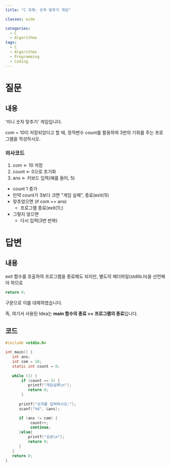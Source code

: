 ```yaml
---
title: "C 과제: 숫자 맞추기 게임"

classes: wide

categories:
  - C
  - Algorithms
tags:
  - C
  - Algorithms
  - Programming
  - Coding
---
```


# 질문

## 내용

'미니 숫자 맞추기' 게임입니다.

com = 10이 저장되었다고 할 때, 정적변수 count를 활용하여 3번의 기회를 주는 프로그램을 작성하시오.

### 의사코드

1. com <- 10 저장
2. count <- 0으로 초기화
3. ans <- 키보드 입력(예를 들어, 5)
+ count 1 증가
+ 만약 count가 3보다 크면 "게임 실패", 종료(exit(1))
+ 맞추었으면 (if com == ans)
    - 프로그램 종료(exit(1);)
+ 그렇지 않으면
    - 다시 입력(3번 반복)

# 답변

## 내용

exit 함수를 호출하여 프로그램을 종료해도 되지만, 별도의 헤더파일(stdlib.h)을 선언해야 하므로

```c 
return 0; 
``` 

구문으로 이를 대체하였습니다.

즉, 여기서 사용된 Idea는 **main 함수의 종료 == 프로그램의 종료**입니다.

## 코드

```c
#include <stdio.h>

int main() {
   int ans;
   int com = 10;
   static int count = 0;
   
   while (1) {      
       if (count == 3) {
          printf("게임실패\n");
          return 0;
       }
             
      printf("숫자를 입력하시오:");
      scanf("%d", &ans);

      if (ans != com) {
           count++;
           continue;
      }else{
          printf("성공\n");
          return 0;
      }      
   }
   return 0;
}
```